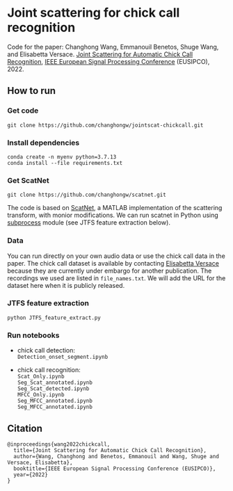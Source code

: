 # Joint scattering for chick call recognition

Code for the paper: Changhong Wang, Emmanouil Benetos, Shuge Wang, and Elisabetta Versace. [Joint Scattering for Automatic Chick Call Recognition](https://changhongw.github.io/publications/EUSIPCO22_chick_call_recognition.pdf), [IEEE European Signal Processing Conference](https://2022.eusipco.org/) (EUSIPCO), 2022.

## How to run
### Get code
`git clone https://github.com/changhongw/jointscat-chickcall.git`

### Install dependencies
`conda create -n myenv python=3.7.13`<br>
`conda install --file requirements.txt`

### Get ScatNet
`git clone https://github.com/changhongw/scatnet.git`<br>

The code is based on [ScatNet](https://www.di.ens.fr/data/software/scatnet/), a MATLAB implementation of the scattering transform, with monior modifications. We can run scatnet in Python using [subprocess](https://docs.python.org/3/library/subprocess.html) module (see JTFS feature extraction below). 

### Data
You can run directly on your own audio data or use the chick call data in the paper. The chick call dataset is available by contacting [Elisabetta Versace](https://www.preparedmindslab.org/people/elisabetta-versace) because they are currently under embargo for another publication. The recordings we used are listed in `file_names.txt`. We will add the URL for the dataset here when it is publicly released. 

### JTFS feature extraction
`python JTFS_feature_extract.py`

### Run notebooks
- chick call detection: <br>
`Detection_onset_segment.ipynb`

- chick call recognition:  <br>
`Scat_Only.ipynb` <br>
`Seg_Scat_annotated.ipynb` <br>
`Seg_Scat_detected.ipynb` <br>
`MFCC_Only.ipynb` <br>
`Seg_MFCC_annotated.ipynb` <br>
`Seg_MFCC_annotated.ipynb` <br>

## Citation
```
@inproceedings{wang2022chickcall,
  title={Joint Scattering for Automatic Chick Call Recognition},
  author={Wang, Changhong and Benetos, Emmanouil and Wang, Shuge and Versace, Elisabetta},
  booktitle={IEEE European Signal Processing Conference (EUSIPCO)},
  year={2022}
}
```
